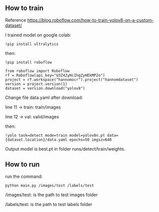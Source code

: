 ## How to train
Reference https://blog.roboflow.com/how-to-train-yolov8-on-a-custom-dataset/

I trained model on google colab:

    !pip install ultralytics

then:

    !pip install roboflow

    from roboflow import Roboflow
    rf = Roboflow(api_key="U3Z42yHcIhgZyHEkMP2o")
    project = rf.workspace("hannomocr").project("hannomdataset")
    version = project.version(1)
    dataset = version.download("yolov8")

Change file data.yaml after download: 

line 11 -> train: train/images

line 12 -> val: valid/images

then:

    !yolo task=detect mode=train model=yolov8n.pt data={dataset.location}/data.yaml epochs=50 imgsz=640

Output model is best.pt in folder runs/detect/train/weights.

## How to run

run the command:

    python main.py /images/test /labels/test

/images/test: is the path to test images folder

/labels/test: is the path to test labels folder